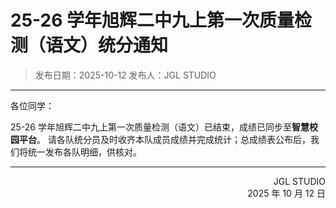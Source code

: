 # 25-26 学年旭辉二中九上第一次质量检测（语文）统分通知

> 发布日期：2025-10-12
> 发布人：JGL STUDIO
---

各位同学：

25-26 学年旭辉二中九上第一次质量检测（语文）已结束，成绩已同步至**智慧校园平台**。
请各队统分员及时收齐本队成员成绩并完成统计；总成绩表公布后，我们将统一发布各队明细，供核对。

---

<div style="text-align:right" class="text-sm text-gray-600 mt-6">
JGL STUDIO<br/>
2025 年 10 月 12 日
</div>
